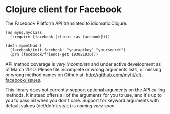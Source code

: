# Clojure client for Facebook

The Facebook Platform API translated to idiomatic Clojure.

    (ns myns.myclass
      (:require (facebook [client :as facebook])))

    (defn mymethod []
      (facebook/init-facebook! "yourapikey" "yoursecret")
      (prn (facebook/friends-get 193021930)))

API method coverage is *very incomplete* and under active development as of March 2010.  Please file incomplete or wrong arguments lists, or missing or wrong method names on Github at: http://github.com/myfit/clj-facebook/issues.

This library does not currently support optional arguments on the API calling methods.  It instead offers all of the arguments for you to use, and it's up to you to pass nil when you don't care.  Support for keyword arguments with default values (def/defnk style) is *coming very soon*.